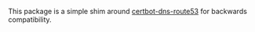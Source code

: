 This package is a simple shim around [certbot-dns-route53](https://pypi.python.org/pypi/certbot-dns-route53) for backwards compatibility.
